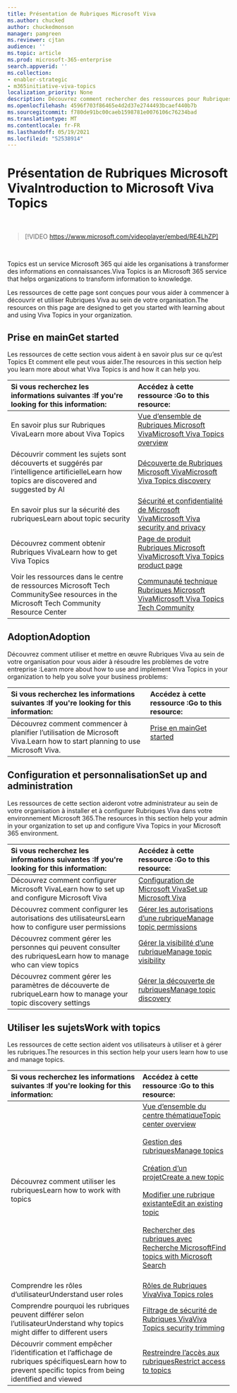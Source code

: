 ```yaml
---
title: Présentation de Rubriques Microsoft Viva
ms.author: chucked
author: chuckedmonson
manager: pamgreen
ms.reviewer: cjtan
audience: ''
ms.topic: article
ms.prod: microsoft-365-enterprise
search.appverid: ''
ms.collection:
- enabler-strategic
- m365initiative-viva-topics
localization_priority: None
description: Découvrez comment rechercher des ressources pour Rubriques Microsoft Viva.
ms.openlocfilehash: 4596f703f86465e4d2d37e2744493bcaef440b7b
ms.sourcegitcommit: f780de91bc00caeb1598781e0076106c76234bad
ms.translationtype: MT
ms.contentlocale: fr-FR
ms.lasthandoff: 05/19/2021
ms.locfileid: "52538914"
---
```

# <a name="introduction-to-microsoft-viva-topics"></a><span data-ttu-id="9d870-103">Présentation de Rubriques Microsoft Viva</span><span class="sxs-lookup"><span data-stu-id="9d870-103">Introduction to Microsoft Viva Topics</span></span>

</br>

> [!VIDEO https://www.microsoft.com/videoplayer/embed/RE4LhZP]  

</br>


<span data-ttu-id="9d870-104">Topics est un service Microsoft 365 qui aide les organisations à transformer des informations en connaissances.</span><span class="sxs-lookup"><span data-stu-id="9d870-104">Viva Topics is an Microsoft 365 service that helps organizations to transform information to knowledge.</span></span>

<span data-ttu-id="9d870-105">Les ressources de cette page sont conçues pour vous aider à commencer à découvrir et utiliser Rubriques Viva au sein de votre organisation.</span><span class="sxs-lookup"><span data-stu-id="9d870-105">The resources on this page are designed to get you started with learning about and using Viva Topics in your organization.</span></span>

## <a name="get-started"></a><span data-ttu-id="9d870-106">Prise en main</span><span class="sxs-lookup"><span data-stu-id="9d870-106">Get started</span></span>

<span data-ttu-id="9d870-107">Les ressources de cette section vous aident à en savoir plus sur ce qu’est Topics Et comment elle peut vous aider.</span><span class="sxs-lookup"><span data-stu-id="9d870-107">The resources in this section help you learn more about what Viva Topics is and how it can help you.</span></span>

| <span data-ttu-id="9d870-108">Si vous recherchez les informations suivantes :</span><span class="sxs-lookup"><span data-stu-id="9d870-108">If you're looking for this information:</span></span> | <span data-ttu-id="9d870-109">Accédez à cette ressource :</span><span class="sxs-lookup"><span data-stu-id="9d870-109">Go to this resource:</span></span> |
|:-----|:-----|
|<span data-ttu-id="9d870-110">En savoir plus sur Rubriques Viva</span><span class="sxs-lookup"><span data-stu-id="9d870-110">Learn more about Viva Topics</span></span>|[<span data-ttu-id="9d870-111">Vue d’ensemble de Rubriques Microsoft Viva</span><span class="sxs-lookup"><span data-stu-id="9d870-111">Microsoft Viva Topics overview</span></span>](topic-experiences-overview.md)|
|<span data-ttu-id="9d870-112">Découvrir comment les sujets sont découverts et suggérés par l’intelligence artificielle</span><span class="sxs-lookup"><span data-stu-id="9d870-112">Learn how topics are discovered and suggested by AI</span></span>|[<span data-ttu-id="9d870-113">Découverte de Rubriques Microsoft Viva</span><span class="sxs-lookup"><span data-stu-id="9d870-113">Microsoft Viva Topics discovery</span></span>](topic-experiences-discovery.md)|
|<span data-ttu-id="9d870-114">En savoir plus sur la sécurité des rubriques</span><span class="sxs-lookup"><span data-stu-id="9d870-114">Learn about topic security</span></span>|[<span data-ttu-id="9d870-115">Sécurité et confidentialité de Microsoft Viva</span><span class="sxs-lookup"><span data-stu-id="9d870-115">Microsoft Viva security and privacy</span></span>](topic-experiences-security-privacy.md)|
|<span data-ttu-id="9d870-116">Découvrez comment obtenir Rubriques Viva</span><span class="sxs-lookup"><span data-stu-id="9d870-116">Learn how to get Viva Topics</span></span>|[<span data-ttu-id="9d870-117">Page de produit Rubriques Microsoft Viva</span><span class="sxs-lookup"><span data-stu-id="9d870-117">Microsoft Viva Topics product page</span></span>](https://www.microsoft.com/microsoft-viva/topics?activetab=pivot%3aoverviewtab)|
|<span data-ttu-id="9d870-118">Voir les ressources dans le centre de ressources Microsoft Tech Community</span><span class="sxs-lookup"><span data-stu-id="9d870-118">See resources in the Microsoft Tech Community Resource Center</span></span>|[<span data-ttu-id="9d870-119">Communauté technique Rubriques Microsoft Viva</span><span class="sxs-lookup"><span data-stu-id="9d870-119">Microsoft Viva Topics Tech Community</span></span>](https://resources.techcommunity.microsoft.com/viva-topics/)|



## <a name="adoption"></a><span data-ttu-id="9d870-120">Adoption</span><span class="sxs-lookup"><span data-stu-id="9d870-120">Adoption</span></span>

<span data-ttu-id="9d870-121">Découvrez comment utiliser et mettre en œuvre Rubriques Viva au sein de votre organisation pour vous aider à résoudre les problèmes de votre entreprise :</span><span class="sxs-lookup"><span data-stu-id="9d870-121">Learn more about how to use and implement Viva Topics in your organization to help you solve your business problems:</span></span> 

| <span data-ttu-id="9d870-122">Si vous recherchez les informations suivantes :</span><span class="sxs-lookup"><span data-stu-id="9d870-122">If you're looking for this information:</span></span> | <span data-ttu-id="9d870-123">Accédez à cette ressource :</span><span class="sxs-lookup"><span data-stu-id="9d870-123">Go to this resource:</span></span> |
|:-----|:-----|
|<span data-ttu-id="9d870-124">Découvrez comment commencer à planifier l’utilisation de Microsoft Viva.</span><span class="sxs-lookup"><span data-stu-id="9d870-124">Learn how to start planning to use Microsoft Viva.</span></span> |[<span data-ttu-id="9d870-125">Prise en main</span><span class="sxs-lookup"><span data-stu-id="9d870-125">Get started</span></span>](topics-adoption-getstarted.md)<br><br>|  

## <a name="set-up-and-administration"></a><span data-ttu-id="9d870-126">Configuration et personnalisation</span><span class="sxs-lookup"><span data-stu-id="9d870-126">Set up and administration</span></span>

<span data-ttu-id="9d870-127">Les ressources de cette section aideront votre administrateur au sein de votre organisation à installer et à configurer Rubriques Viva dans votre environnement Microsoft 365.</span><span class="sxs-lookup"><span data-stu-id="9d870-127">The resources in this section help your admin in your organization to set up and configure Viva Topics in your Microsoft 365 environment.</span></span>

| <span data-ttu-id="9d870-128">Si vous recherchez les informations suivantes :</span><span class="sxs-lookup"><span data-stu-id="9d870-128">If you're looking for this information:</span></span> | <span data-ttu-id="9d870-129">Accédez à cette ressource :</span><span class="sxs-lookup"><span data-stu-id="9d870-129">Go to this resource:</span></span> |
|:-----|:-----|
|<span data-ttu-id="9d870-130">Découvrez comment configurer Microsoft Viva</span><span class="sxs-lookup"><span data-stu-id="9d870-130">Learn how to set up and configure Microsoft Viva</span></span>|[<span data-ttu-id="9d870-131">Configuration de Microsoft Viva</span><span class="sxs-lookup"><span data-stu-id="9d870-131">Set up Microsoft Viva</span></span>](set-up-topic-experiences.md)|
|<span data-ttu-id="9d870-132">Découvrez comment configurer les autorisations des utilisateurs</span><span class="sxs-lookup"><span data-stu-id="9d870-132">Learn how to configure user permissions</span></span>|[<span data-ttu-id="9d870-133">Gérer les autorisations d’une rubrique</span><span class="sxs-lookup"><span data-stu-id="9d870-133">Manage topic permissions</span></span>](topic-experiences-user-permissions.md)|
|<span data-ttu-id="9d870-134">Découvrez comment gérer les personnes qui peuvent consulter des rubriques</span><span class="sxs-lookup"><span data-stu-id="9d870-134">Learn how to manage who can view topics</span></span>|[<span data-ttu-id="9d870-135">Gérer la visibilité d’une rubrique</span><span class="sxs-lookup"><span data-stu-id="9d870-135">Manage topic visibility</span></span>](topic-experiences-knowledge-rules.md)|
|<span data-ttu-id="9d870-136">Découvrez comment gérer les paramètres de découverte de rubrique</span><span class="sxs-lookup"><span data-stu-id="9d870-136">Learn how to manage your topic discovery settings</span></span>|[<span data-ttu-id="9d870-137">Gérer la découverte de rubriques</span><span class="sxs-lookup"><span data-stu-id="9d870-137">Manage topic discovery</span></span>](topic-experiences-discovery.md)|

## <a name="work-with-topics"></a><span data-ttu-id="9d870-138">Utiliser les sujets</span><span class="sxs-lookup"><span data-stu-id="9d870-138">Work with topics</span></span>

<span data-ttu-id="9d870-139">Les ressources de cette section aident vos utilisateurs à utiliser et à gérer les rubriques.</span><span class="sxs-lookup"><span data-stu-id="9d870-139">The resources in this section help your users learn how to use and manage topics.</span></span>

| <span data-ttu-id="9d870-140">Si vous recherchez les informations suivantes :</span><span class="sxs-lookup"><span data-stu-id="9d870-140">If you're looking for this information:</span></span> | <span data-ttu-id="9d870-141">Accédez à cette ressource :</span><span class="sxs-lookup"><span data-stu-id="9d870-141">Go to this resource:</span></span> |
|:-----|:-----|
|<span data-ttu-id="9d870-142">Découvrez comment utiliser les rubriques</span><span class="sxs-lookup"><span data-stu-id="9d870-142">Learn how to work with topics</span></span>|[<span data-ttu-id="9d870-143">Vue d’ensemble du centre thématique</span><span class="sxs-lookup"><span data-stu-id="9d870-143">Topic center overview</span></span>](topic-center-overview.md)<br><br>[<span data-ttu-id="9d870-144">Gestion des rubriques</span><span class="sxs-lookup"><span data-stu-id="9d870-144">Manage topics</span></span>](manage-topics.md)<br><br>[<span data-ttu-id="9d870-145">Création d’un projet</span><span class="sxs-lookup"><span data-stu-id="9d870-145">Create a new topic</span></span>](create-a-topic.md)<br><br>[<span data-ttu-id="9d870-146">Modifier une rubrique existante</span><span class="sxs-lookup"><span data-stu-id="9d870-146">Edit an existing topic</span></span>](edit-a-topic.md)<br><br>[<span data-ttu-id="9d870-147">Rechercher des rubriques avec Recherche Microsoft</span><span class="sxs-lookup"><span data-stu-id="9d870-147">Find topics with Microsoft Search</span></span>](search.md)<br><br>|
|<span data-ttu-id="9d870-148">Comprendre les rôles d’utilisateur</span><span class="sxs-lookup"><span data-stu-id="9d870-148">Understand user roles</span></span>|[<span data-ttu-id="9d870-149">Rôles de Rubriques Viva</span><span class="sxs-lookup"><span data-stu-id="9d870-149">Viva Topics roles</span></span>](topic-experiences-roles.md)|
|<span data-ttu-id="9d870-150">Comprendre pourquoi les rubriques peuvent différer selon l’utilisateur</span><span class="sxs-lookup"><span data-stu-id="9d870-150">Understand why topics might differ to different users</span></span>|[<span data-ttu-id="9d870-151">Filtrage de sécurité de Rubriques Viva</span><span class="sxs-lookup"><span data-stu-id="9d870-151">Viva Topics security trimming</span></span>](topic-experiences-security-trimming.md)|
|<span data-ttu-id="9d870-152">Découvrir comment empêcher l’identification et l’affichage de rubriques spécifiques</span><span class="sxs-lookup"><span data-stu-id="9d870-152">Learn how to prevent specific topics from being identified and viewed</span></span>|[<span data-ttu-id="9d870-153">Restreindre l’accès aux rubriques</span><span class="sxs-lookup"><span data-stu-id="9d870-153">Restrict access to topics</span></span>](restrict-access-to-topics.md)|




